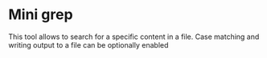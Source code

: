 # Mini grep

This tool allows to search for a specific content in a file. Case matching and writing output to  a file can be optionally enabled  
